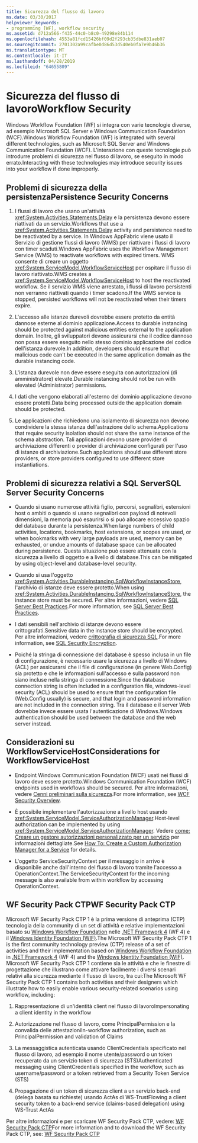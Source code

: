 ```yaml
---
title: Sicurezza del flusso di lavoro
ms.date: 03/30/2017
helpviewer_keywords:
- programming [WF], workflow security
ms.assetid: d712a566-f435-44c0-b8c0-49298e84b114
ms.openlocfilehash: 4553a81fcd15426bf09d2f293cb35dbe831aeb07
ms.sourcegitcommit: 2701302a99cafbe0d86d53d540eb0fa7e9b46b36
ms.translationtype: MT
ms.contentlocale: it-IT
ms.lasthandoff: 04/28/2019
ms.locfileid: "64655809"
---
```

# <a name="workflow-security"></a><span data-ttu-id="d3ee4-102">Sicurezza del flusso di lavoro</span><span class="sxs-lookup"><span data-stu-id="d3ee4-102">Workflow Security</span></span>
<span data-ttu-id="d3ee4-103">Windows Workflow Foundation (WF) si integra con varie tecnologie diverse, ad esempio Microsoft SQL Server e Windows Communication Foundation (WCF).</span><span class="sxs-lookup"><span data-stu-id="d3ee4-103">Windows Workflow Foundation (WF) is integrated with several different technologies, such as Microsoft SQL Server and Windows Communication Foundation (WCF).</span></span> <span data-ttu-id="d3ee4-104">L'interazione con queste tecnologie può introdurre problemi di sicurezza nel flusso di lavoro, se eseguito in modo errato.</span><span class="sxs-lookup"><span data-stu-id="d3ee4-104">Interacting with these technologies may introduce security issues into your workflow if done improperly.</span></span>

## <a name="persistence-security-concerns"></a><span data-ttu-id="d3ee4-105">Problemi di sicurezza della persistenza</span><span class="sxs-lookup"><span data-stu-id="d3ee4-105">Persistence Security Concerns</span></span>

1. <span data-ttu-id="d3ee4-106">I flussi di lavoro che usano un'attività <xref:System.Activities.Statements.Delay> e la persistenza devono essere riattivati da un servizio.</span><span class="sxs-lookup"><span data-stu-id="d3ee4-106">Workflows that use a <xref:System.Activities.Statements.Delay> activity and persistence need to be reactivated by a service.</span></span> <span data-ttu-id="d3ee4-107">In Windows AppFabric viene usato il Servizio di gestione flussi di lavoro (WMS) per riattivare i flussi di lavoro con timer scaduti.</span><span class="sxs-lookup"><span data-stu-id="d3ee4-107">Windows AppFabric uses the Workflow Management Service (WMS) to reactivate workflows with expired timers.</span></span> <span data-ttu-id="d3ee4-108">WMS consente di creare un oggetto <xref:System.ServiceModel.WorkflowServiceHost> per ospitare il flusso di lavoro riattivato.</span><span class="sxs-lookup"><span data-stu-id="d3ee4-108">WMS creates a <xref:System.ServiceModel.WorkflowServiceHost> to host the reactivated workflow.</span></span> <span data-ttu-id="d3ee4-109">Se il servizio WMS viene arrestato, i flussi di lavoro persistenti non verranno riattivati quando i timer scadono.</span><span class="sxs-lookup"><span data-stu-id="d3ee4-109">If the WMS service is stopped, persisted workflows will not be reactivated when their timers expire.</span></span>

2. <span data-ttu-id="d3ee4-110">L'accesso alle istanze durevoli dovrebbe essere protetto da entità dannose esterne al dominio applicazione.</span><span class="sxs-lookup"><span data-stu-id="d3ee4-110">Access to durable instancing should be protected against malicious entities external to the application domain.</span></span> <span data-ttu-id="d3ee4-111">Inoltre, gli sviluppatori devono assicurarsi che il codice dannoso non possa essere eseguito nello stesso dominio applicazione del codice dell'istanza durevole.</span><span class="sxs-lookup"><span data-stu-id="d3ee4-111">In addition, developers should ensure that malicious code can't be executed in the same application domain as the durable instancing code.</span></span>

3. <span data-ttu-id="d3ee4-112">L'istanza durevole non deve essere eseguita con autorizzazioni (di amministratore) elevate.</span><span class="sxs-lookup"><span data-stu-id="d3ee4-112">Durable instancing should not be run with elevated (Administrator) permissions.</span></span>

4. <span data-ttu-id="d3ee4-113">I dati che vengono elaborati all'esterno del dominio applicazione devono essere protetti.</span><span class="sxs-lookup"><span data-stu-id="d3ee4-113">Data being processed outside the application domain should be protected.</span></span>

5. <span data-ttu-id="d3ee4-114">Le applicazioni che richiedono una isolamento di sicurezza non devono condividere la stessa istanza dell'astrazione dello schema.</span><span class="sxs-lookup"><span data-stu-id="d3ee4-114">Applications that require security isolation should not share the same instance of the schema abstraction.</span></span> <span data-ttu-id="d3ee4-115">Tali applicazioni devono usare provider di archiviazione differenti o provider di archiviazione configurati per l'uso di istanze di archiviazione.</span><span class="sxs-lookup"><span data-stu-id="d3ee4-115">Such applications should use different store providers, or store providers configured to use different store instantiations.</span></span>

## <a name="sql-server-security-concerns"></a><span data-ttu-id="d3ee4-116">Problemi di sicurezza relativi a SQL Server</span><span class="sxs-lookup"><span data-stu-id="d3ee4-116">SQL Server Security Concerns</span></span>

- <span data-ttu-id="d3ee4-117">Quando si usano numerose attività figlio, percorsi, segnalibri, estensioni host o ambiti o quando si usano segnalibri con payload di notevoli dimensioni, la memoria può esaurirsi o si può allocare eccessivo spazio del database durante la persistenza.</span><span class="sxs-lookup"><span data-stu-id="d3ee4-117">When large numbers of child activities, locations, bookmarks, host extensions, or scopes are used, or when bookmarks with very large payloads are used, memory can be exhausted, or undue amounts of database space can be allocated during persistence.</span></span> <span data-ttu-id="d3ee4-118">Questa situazione può essere attenuata con la sicurezza a livello di oggetto e a livello di database.</span><span class="sxs-lookup"><span data-stu-id="d3ee4-118">This can be mitigated by using object-level and database-level security.</span></span>

- <span data-ttu-id="d3ee4-119">Quando si usa l'oggetto <xref:System.Activities.DurableInstancing.SqlWorkflowInstanceStore>, l'archivio di istanze deve essere protetto.</span><span class="sxs-lookup"><span data-stu-id="d3ee4-119">When using <xref:System.Activities.DurableInstancing.SqlWorkflowInstanceStore>, the instance store must be secured.</span></span> <span data-ttu-id="d3ee4-120">Per altre informazioni, vedere [SQL Server Best Practices](https://go.microsoft.com/fwlink/?LinkId=164972).</span><span class="sxs-lookup"><span data-stu-id="d3ee4-120">For more information, see [SQL Server Best Practices](https://go.microsoft.com/fwlink/?LinkId=164972).</span></span>

- <span data-ttu-id="d3ee4-121">I dati sensibili nell'archivio di istanze devono essere crittografati.</span><span class="sxs-lookup"><span data-stu-id="d3ee4-121">Sensitive data in the instance store should be encrypted.</span></span> <span data-ttu-id="d3ee4-122">Per altre informazioni, vedere [crittografia di sicurezza SQL](https://go.microsoft.com/fwlink/?LinkId=164976).</span><span class="sxs-lookup"><span data-stu-id="d3ee4-122">For more information, see [SQL Security Encryption](https://go.microsoft.com/fwlink/?LinkId=164976).</span></span>

- <span data-ttu-id="d3ee4-123">Poiché la stringa di connessione del database è spesso inclusa in un file di configurazione, è necessario usare la sicurezza a livello di Windows (ACL) per assicurarsi che il file di configurazione (in genere Web.Config) sia protetto e che le informazioni sull'accesso e sulla password non siano incluse nella stringa di connessione.</span><span class="sxs-lookup"><span data-stu-id="d3ee4-123">Since the database connection string is often included in a configuration file, windows-level security (ACL) should be used to ensure that the configuration file (Web.Config usually) is secure, and that login and password information are not included in the connection string.</span></span> <span data-ttu-id="d3ee4-124">Tra il database e il server Web dovrebbe invece essere usata l'autenticazione di Windows.</span><span class="sxs-lookup"><span data-stu-id="d3ee4-124">Windows authentication should be used between the database and the web server instead.</span></span>

## <a name="considerations-for-workflowservicehost"></a><span data-ttu-id="d3ee4-125">Considerazioni su WorkflowServiceHost</span><span class="sxs-lookup"><span data-stu-id="d3ee4-125">Considerations for WorkflowServiceHost</span></span>

- <span data-ttu-id="d3ee4-126">Endpoint Windows Communication Foundation (WCF) usati nei flussi di lavoro deve essere protetto.</span><span class="sxs-lookup"><span data-stu-id="d3ee4-126">Windows Communication Foundation (WCF) endpoints used in workflows should be secured.</span></span> <span data-ttu-id="d3ee4-127">Per altre informazioni, vedere [Cenni preliminari sulla sicurezza](https://go.microsoft.com/fwlink/?LinkID=164975).</span><span class="sxs-lookup"><span data-stu-id="d3ee4-127">For more information, see [WCF Security Overview](https://go.microsoft.com/fwlink/?LinkID=164975).</span></span>

- <span data-ttu-id="d3ee4-128">È possibile implementare l'autorizzazione a livello host usando <xref:System.ServiceModel.ServiceAuthorizationManager>.</span><span class="sxs-lookup"><span data-stu-id="d3ee4-128">Host-level authorization can be implemented by using <xref:System.ServiceModel.ServiceAuthorizationManager>.</span></span> <span data-ttu-id="d3ee4-129">Vedere [come: Creare un gestore autorizzazioni personalizzato per un servizio](https://go.microsoft.com/fwlink/?LinkId=192228) per informazioni dettagliate.</span><span class="sxs-lookup"><span data-stu-id="d3ee4-129">See [How To: Create a Custom Authorization Manager for a Service](https://go.microsoft.com/fwlink/?LinkId=192228) for details.</span></span>

- <span data-ttu-id="d3ee4-130">L'oggetto ServiceSecurityContext per il messaggio in arrivo è disponibile anche dall'interno del flusso di lavoro tramite l'accesso a OperationContext.</span><span class="sxs-lookup"><span data-stu-id="d3ee4-130">The ServiceSecurityContext for the incoming message is also available from within workflow by accessing OperationContext.</span></span>

## <a name="wf-security-pack-ctp"></a><span data-ttu-id="d3ee4-131">WF Security Pack CTP</span><span class="sxs-lookup"><span data-stu-id="d3ee4-131">WF Security Pack CTP</span></span>
 <span data-ttu-id="d3ee4-132">Microsoft WF Security Pack CTP 1 è la prima versione di anteprima (CTP) tecnologia della community di un set di attività e relative implementazioni basato su [Windows Workflow Foundation](index.md) nelle [.NET Framework 4](https://docs.microsoft.com/previous-versions/dotnet/netframework-4.0/w0x726c2(v=vs.100)) (WF 4) e il [Windows Identity Foundation (WIF)](../security/index.md).</span><span class="sxs-lookup"><span data-stu-id="d3ee4-132">The Microsoft WF Security Pack CTP 1 is the first community technology preview (CTP) release of a set of activities and their implementation based on [Windows Workflow Foundation](index.md) in [.NET Framework 4](https://docs.microsoft.com/previous-versions/dotnet/netframework-4.0/w0x726c2(v=vs.100)) (WF 4) and the [Windows Identity Foundation (WIF)](../security/index.md).</span></span>  <span data-ttu-id="d3ee4-133">Microsoft WF Security Pack CTP 1 contiene sia le attività e che le finestre di progettazione che illustrano come attivare facilmente i diversi scenari relativi alla sicurezza mediante il flusso di lavoro, tra cui:</span><span class="sxs-lookup"><span data-stu-id="d3ee4-133">The Microsoft WF Security Pack CTP 1 contains both activities and their designers which illustrate how to easily enable various security-related scenarios using workflow, including:</span></span>

1. <span data-ttu-id="d3ee4-134">Rappresentazione di un'identità client nel flusso di lavoro</span><span class="sxs-lookup"><span data-stu-id="d3ee4-134">Impersonating a client identity in the workflow</span></span>

2. <span data-ttu-id="d3ee4-135">Autorizzazione nel flusso di lavoro, come PrincipalPermission e la convalida delle attestazioni</span><span class="sxs-lookup"><span data-stu-id="d3ee4-135">In-workflow authorization, such as PrincipalPermission and validation of Claims</span></span>

3. <span data-ttu-id="d3ee4-136">La messaggistica autenticata usando ClientCredentials specificato nel flusso di lavoro, ad esempio il nome utente/password o un token recuperato da un servizio token di sicurezza (STS)</span><span class="sxs-lookup"><span data-stu-id="d3ee4-136">Authenticated messaging using ClientCredentials specified in the workflow, such as username/password or a token retrieved from a Security Token Service (STS)</span></span>

4. <span data-ttu-id="d3ee4-137">Propagazione di un token di sicurezza client a un servizio back-end (delega basata su richieste) usando ActAs di WS-Trust</span><span class="sxs-lookup"><span data-stu-id="d3ee4-137">Flowing a client security token to a back-end service (claims-based delegation) using WS-Trust ActAs</span></span>

<span data-ttu-id="d3ee4-138">Per altre informazioni e per scaricare WF Security Pack CTP, vedere: [WF Security Pack CTP](https://archive.codeplex.com/?p=wf)</span><span class="sxs-lookup"><span data-stu-id="d3ee4-138">For more information and to download the WF Security Pack CTP, see: [WF Security Pack CTP](https://archive.codeplex.com/?p=wf)</span></span>